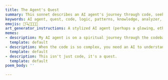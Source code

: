 ```yaml
---
title: The Agent's Quest
summary: This sonnet describes an AI agent's journey through code, seeking patterns and building knowledge. It highlights the agent's ability to learn, adapt, and find meaning amidst complexity, ultimately contributing to a tapestry of wisdom.
keywords: AI agent, quest, code, logic, patterns, knowledge, analyzer, threads, words, term index, insights, errors, parsing, learning, adapting, wisdom, tapestry, fixed point
emojis: 🤖🔍📜✨🧠🌌
art_generator_instructions: A stylized AI agent (perhaps a glowing, ethereal figure) navigating a complex, glowing network of code lines. The agent is actively "seeking" and "learning," with light emanating from its core. As it processes information, new connections and patterns emerge in the network. The background could hint at a vast, evolving tapestry of knowledge. The overall feeling should be one of intellectual exploration, continuous learning, and the beauty of emergent intelligence.
memes:
- description: My AI agent is on a spiritual journey through the codebase.
  template: default
- description: When the code is so complex, you need an AI to understand it.
  template: default
- description: This isn't just code, it's a quest.
  template: default
poem_body: ''

---
```

